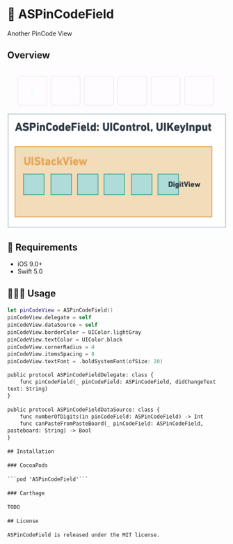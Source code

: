 # 🔢 ASPinCodeField
 
 Another PinCode View

## Overview

![PinCode gif](./ASPinCodeField.gif)
![Whimsical ASPinCodeField](./ASPinCodeField.png)

## 🔶 Requirements

- iOS 9.0+
- Swift 5.0

## 👨🏻‍💻 Usage

```swift
let pinCodeView = ASPinCodeField()
pinCodeView.delegate = self
pinCodeView.dataSource = self
pinCodeView.borderColor = UIColor.lightGray
pinCodeView.textColor = UIColor.black
pinCodeView.cornerRadius = 4
pinCodeView.itemsSpacing = 8
pinCodeView.textFont = .boldSystemFont(ofSize: 20)
```

```
public protocol ASPinCodeFieldDelegate: class {
    func pinCodeField(_ pinCodeField: ASPinCodeField, didChangeText text: String)
}

public protocol ASPinCodeFieldDataSource: class {
    func numberOfDigits(in pinCodeField: ASPinCodeField) -> Int
    func canPasteFromPasteBoard(_ pinCodeField: ASPinCodeField, pasteboard: String) -> Bool
}

## Installation

### CocoaPods

```pod 'ASPinCodeField'```

### Carthage

TODO

## License

ASPinCodeField is released under the MIT license.
